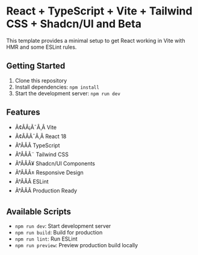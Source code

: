 
# React + TypeScript + Vite + Tailwind CSS + Shadcn/UI and Beta

This template provides a minimal setup to get React working in Vite with HMR and some ESLint rules.

## Getting Started

1. Clone this repository
2. Install dependencies: `npm install`
3. Start the development server: `npm run dev`

## Features

- Ã¢ÂÂ¡Ã¯Â¸Â Vite
- Ã¢ÂÂÃ¯Â¸Â React 18
- Ã°ÂÂÂ TypeScript
- Ã°ÂÂÂ¨ Tailwind CSS
- Ã°ÂÂÂ¥ Shadcn/UI Components
- Ã°ÂÂÂ± Responsive Design
- Ã°ÂÂÂ ESLint
- Ã°ÂÂÂ Production Ready

## Available Scripts

- `npm run dev`: Start development server
- `npm run build`: Build for production
- `npm run lint`: Run ESLint
- `npm run preview`: Preview production build locally